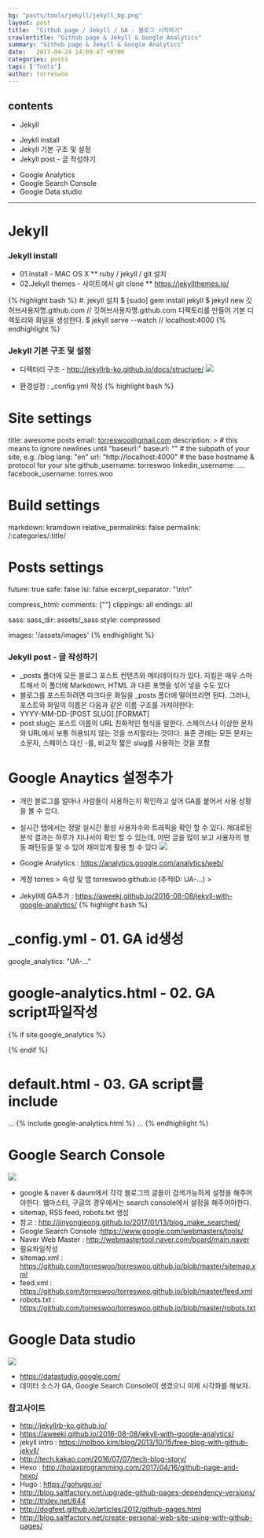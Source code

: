 ```yaml
---
bg: "posts/tools/jekyll/jekyll_bg.png"
layout: post
title:  "Github page / Jekyll / GA - 블로그 시작하기"
crawlertitle: "Github page & Jekyll & Google Analytics"
summary: "Github page & Jekyll & Google Analytics"
date:   2017-04-24 14:09:47 +0700
categories: posts
tags: ['Tools']
author: torreswoo
---
```


## contents
* Jekyll
- Jeykll install
- Jekyll 기본 구조 및 설정
- Jekyll post - 글 작성하기

* Google Analytics
* Google Search Console 
* Google Data studio

---
# Jekyll

### Jekyll install
- 01.install - MAC OS X
** ruby / jekyll / git 설치
- 02.Jekyll themes - 사이트에서 git clone
** https://jekyllthemes.io/

{% highlight bash %}
#. jekyll 설치
$ [sudo] gem install jekyll
$ jekyll new 깃허브사용자명.github.com // 깃허브사용자명.github.com 디렉토리를 만들어 기본 디렉토리와 화일을 생성한다.
$ jekyll serve --watch  // localhost:4000
{% endhighlight %}

### Jekyll 기본 구조 및 설정
- 디렉터리 구조 - http://jekyllrb-ko.github.io/docs/structure/
![](/assets/images/posts/tools/jekyll/jekyll_dir_info.png)

- 환경설정 : _config.yml 작성
{% highlight bash %}
# Site settings
title: awesome posts
email: torreswoo@gmail.com
description: > # this means to ignore newlines until "baseurl:"
baseurl: "" # the subpath of your site, e.g. /blog
lang: "en"
url: "http://localhost:4000" # the base hostname & protocol for your site
github_username: torreswoo
linkedin_username: ....
facebook_username: torres.woo
 
# Build settings
markdown: kramdown
relative_permalinks: false
permalink: /:categories/:title/
 
# Posts settings
future: true
safe: false
lsi: false
excerpt_separator: "\n\n"
 
compress_html:
  comments: ["<!-- ", " -->"]
  clippings: all
  endings: all
 
sass:
  sass_dir: assets/_sass
  style: compressed
 
images: '/assets/images'
{% endhighlight %}

### Jekyll post - 글 작성하기
- _posts 폴더에 모든 블로그 포스트 컨텐츠와 메타데이타가 있다. 지킬은 매우 스마트해서 이 폴더에 Markdown, HTML 과 다른 포맷을 섞어 넣을 수도 있다
- 블로그를 포스트하려면 마크다운 화일을 _posts 폴더에 떨어뜨리면 된다. 그러나, 포스트와 화일의 이름은 다음과 같은 이름 구조를 가져야한다:
- YYYY-MM-DD-[POST SLUG].[FORMAT]
- post slug는 포스트 이름의 URL 친화적인 형식을 말한다. 스페이스나 이상한 문자와 URL에서 보통 허용되지 않는 것을 쓰지말라는 것이다. 표준 관례는 모든 문자는 소문자, 스페이스 대신 -를, 비교적 짧은 slug를 사용하는 것을 포함

# Google Anaytics 설정추가
- 개인 블로그를 얼마나 사람들이 사용하는지 확인하고 싶어 GA를 붙어서 사용 상황을 볼 수 있다. 
- 실시간 탭에서는 정말 실시간 활성 사용자수와 트래픽을 확인 할 수 있다. 제대로된 분석 결과는 하루가 지나서야 확인 할 수 있는데, 어떤 글을 많이 보고 사용자의 행동 패턴등을 알 수 있어 재미있게 활용 할 수 있다
![](/assets/images/posts/tools/jekyll/ga.png)

- Google Analytics : https://analytics.google.com/analytics/web/
- 계정 torres > 속성 및 앱 torreswoo.github.io (추적ID: UA-...) >
- Jekyll에 GA추가 : https://aweekj.github.io/2016-08-08/jekyll-with-google-analytics/
{% highlight bash %}
# _config.yml - 01. GA id생성
google_analytics: "UA-..."
 
# google-analytics.html - 02. GA script파일작성
{% if site.google_analytics %}
<script>
    (function(i,s,o,g,r,a,m){i['GoogleAnalyticsObject']=r;i[r]=i[r]||function(){
            (i[r].q=i[r].q||[]).push(arguments)},i[r].l=1*new Date();a=s.createElement(o),
        m=s.getElementsByTagName(o)[0];a.async=1;a.src=g;m.parentNode.insertBefore(a,m)
    })(window,document,'script','https://www.google-analytics.com/analytics.js','ga');
    ga('create', '{{ site.google_analytics }}', 'auto');
    ga('send', 'pageview');
</script>
{% endif %}
 
# default.html - 03. GA script를 include
<html>
...
  {% include google-analytics.html %}
...
</html>
{% endhighlight %}

# Google Search Console
![](/assets/images/posts/tools/jekyll/ga_search_console.png)

- google & naver & daum에서 각각 블로그의 글들이 검색가능하게 설정을 해주어야한다. 웹마스터, 구글의 경우에서는 search console에서 설정을 해주어야한다. 
- sitemap, RSS feed, robots.txt 생성
- 참고 : http://jinyongjeong.github.io/2017/01/13/blog_make_searched/
- Google Search Console :https://www.google.com/webmasters/tools/
- Naver Web Master : http://webmastertool.naver.com/board/main.naver
- 필요파일작성
- sitemap.xml : https://github.com/torreswoo/torreswoo.github.io/blob/master/sitemap.xml
- feed.xml : https://github.com/torreswoo/torreswoo.github.io/blob/master/feed.xml
- robots.txt : https://github.com/torreswoo/torreswoo.github.io/blob/master/robots.txt

# Google Data studio
![](/assets/images/posts/tools/jekyll/ga_data_studio.png)

- https://datastudio.google.com/
- 데이터 소스가 GA, Google Search Console이 생겼으니 이제 시각화를 해보자.

### 참고사이트
- http://jekyllrb-ko.github.io/
- https://aweekj.github.io/2016-08-08/jekyll-with-google-analytics/
- jekyll intro : https://nolboo.kim/blog/2013/10/15/free-blog-with-github-jekyll/
- http://tech.kakao.com/2016/07/07/tech-blog-story/
- Hexo : http://holaxprogramming.com/2017/04/16/github-page-and-hexo/
- Hugo : https://gohugo.io/
- http://blog.saltfactory.net/upgrade-github-pages-dependency-versions/
- http://thdev.net/644
- http://dogfeet.github.io/articles/2012/github-pages.html
- http://blog.saltfactory.net/create-personal-web-site-using-with-github-pages/

